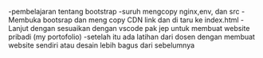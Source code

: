 -pembelajaran tentang bootstrap
-suruh mengcopy nginx,env, dan src
-Membuka bootsrap dan meng copy CDN link dan di taru ke index.html
-Lanjut dengan sesuaikan dengan vscode pak jep untuk membuat website pribadi (my portofolio)
-setelah itu ada latihan dari dosen dengan membuat website sendiri atau desain lebih bagus dari sebelumnya 
